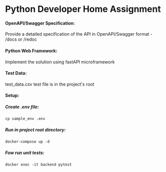 # Python Developer Home Assignment

#### OpenAPI/Swagger Specification:
Provide a detailed specification of the API in OpenAPI/Swagger format - /docs or /redoc

#### Python Web Framework:
Implement the solution using fastAPI microframework

#### Test Data:
test_data.csv test file is in the project's root


#### Setup:

##### Create .env file:
	cp sample_env .env

##### Run in project root directory:
	docker-compose up -d

##### Fow run unit tests:
    docker exec -it backend pytest
